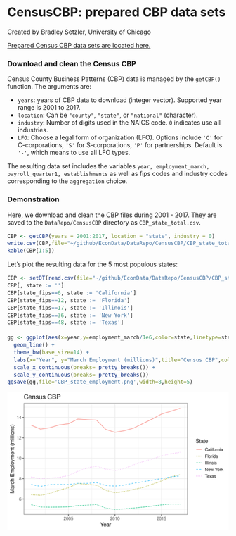 CensusCBP: prepared CBP data sets
================
Created by Bradley Setzler, University of Chicago

[Prepared Census CBP data sets are located
here.](https://github.com/setzler/EconData/tree/master/DataRepo/CensusCBP/)

### Download and clean the Census CBP

Census County Business Patterns (CBP) data is managed by the `getCBP()`
function. The arguments are:

  - `years`: years of CBP data to download (integer vector). Supported
    year range is 2001 to 2017.
  - `location`: Can be `"county"`, `"state"`, or `"national"`
    (character).
  - `industry`: Number of digits used in the NAICS code. `0` indicates
    use all industries.
  - `LFO`: Choose a legal form of organization (LFO). Options include
    `'C'` for C-corporations, `'S'` for S-corporations, `'P'` for
    partnerships. Default is `'-'`, which means to use all LFO types.

The resulting data set includes the variables `year, employment_march,
payroll_quarter1, establishments` as well as fips codes and industry
codes corresponding to the `aggregation` choice.

### Demonstration

Here, we download and clean the CBP files during 2001 - 2017. They are
saved to the `DataRepo/CensusCBP` directory as `CBP_state_total.csv`.

``` r
CBP <- getCBP(years = 2001:2017, location = "state", industry = 0) 
write.csv(CBP,file="~/github/EconData/DataRepo/CensusCBP/CBP_state_total.csv", row.names=F)
kable(CBP[1:5])
```

Let’s plot the resulting data for the 5 most populous
states:

``` r
CBP <- setDT(read.csv(file="~/github/EconData/DataRepo/CensusCBP/CBP_state_total.csv"))
CBP[, state := '']
CBP[state_fips==6, state := 'California']
CBP[state_fips==12, state := 'Florida']
CBP[state_fips==17, state := 'Illinois']
CBP[state_fips==36, state := 'New York']
CBP[state_fips==48, state := 'Texas']

gg <- ggplot(aes(x=year,y=employment_march/1e6,color=state,linetype=state),data=CBP[state != '']) + 
  geom_line() +
  theme_bw(base_size=14) + 
  labs(x="Year", y="March Employment (millions)",title="Census CBP",color="State",linetype="State") +
  scale_x_continuous(breaks= pretty_breaks()) +
  scale_y_continuous(breaks= pretty_breaks())
ggsave(gg,file='CBP_state_employment.png',width=8,height=5)
```

![](CBP_state_employment.png)
